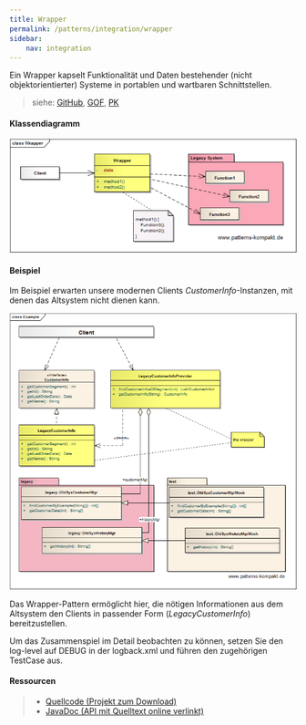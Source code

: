 ```yaml
---
title: Wrapper
permalink: /patterns/integration/wrapper
sidebar:
    nav: integration
---
```


Ein Wrapper kapselt Funktionalität und Daten bestehender (nicht objektorientierter) Systeme in portablen und wartbaren Schnittstellen.

> siehe: [GitHub](https://github.com/KarlEilebrecht/patterns-kompakt-code/blob/main/src/test/java/de/calamanari/pk/wrapper/README.md), [GOF](/literature#gof), [PK](/literature#pk)

#### Klassendiagramm

![](/images/patterns/wrapper/wrapper_cn.png)

#### Beispiel

Im Beispiel erwarten unsere modernen Clients *CustomerInfo*-Instanzen, mit denen das Altsystem nicht dienen kann.

![](/images/patterns/wrapper/wrapper_cx.png)

Das Wrapper-Pattern ermöglicht hier, die nötigen Informationen aus dem Altsystem den Clients in passender Form (*LegacyCustomerInfo*) bereitzustellen.

Um das Zusammenspiel im Detail beobachten zu können, setzen Sie den log-level auf DEBUG in der logback.xml und führen den zugehörigen TestCase aus.

#### Ressourcen

> * [Quellcode (Projekt zum Download)](/patterns#codebeispiele)
> * [JavaDoc (API mit Quelltext online verlinkt)]()